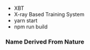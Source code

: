 ###

-   XBT
-   X-ray Based Training System
-   yarn start
-   npm run build

### Name Derived From Nature
